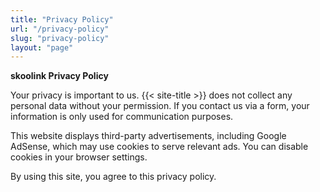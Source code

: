 ```yaml
---
title: "Privacy Policy"
url: "/privacy-policy" 
slug: "privacy-policy"
layout: "page"
---
```


**skoolink Privacy Policy**

Your privacy is important to us. {{< site-title >}} does not collect any personal data without your permission. If you contact us via a form, your information is only used for communication purposes.

This website displays third-party advertisements, including Google AdSense, which may use cookies to serve relevant ads. You can disable cookies in your browser settings.

By using this site, you agree to this privacy policy.

